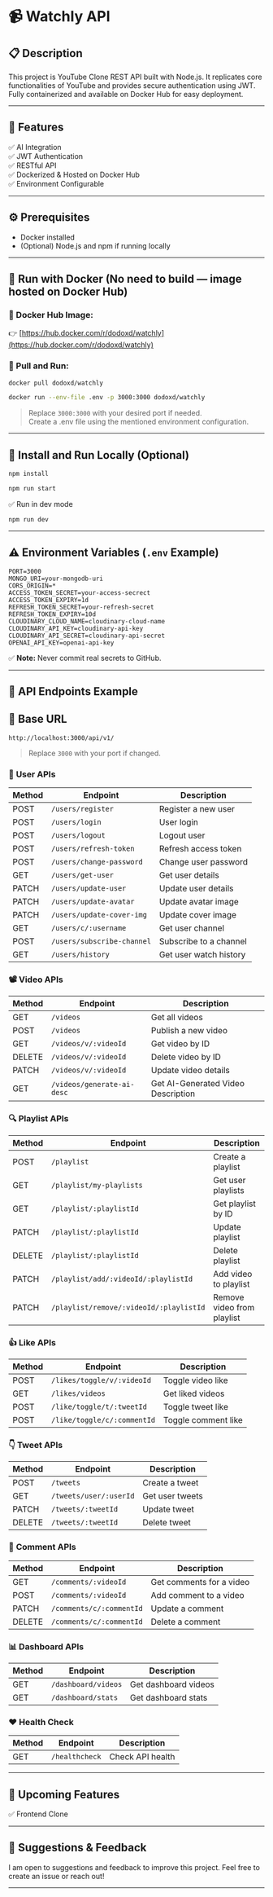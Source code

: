 # 📹 Watchly API

## 📋 Description

This project is YouTube Clone REST API built with Node.js. It replicates core functionalities of YouTube and provides secure authentication using JWT. Fully containerized and available on Docker Hub for easy deployment.

---

## 🚀 Features

✅ AI Integration\
✅ JWT Authentication\
✅ RESTful API\
✅ Dockerized & Hosted on Docker Hub\
✅ Environment Configurable

---

## ⚙️ Prerequisites

- Docker installed
- (Optional) Node.js and npm if running locally

---

## 🐳 Run with Docker (No need to build — image hosted on Docker Hub)

### 🔗 Docker Hub Image:

👉 [https://hub.docker.com/r/dodoxd/watchly](https://hub.docker.com/r/dodoxd/watchly)

### 🚀 Pull and Run:

```bash
docker pull dodoxd/watchly
```

```bash
docker run --env-file .env -p 3000:3000 dodoxd/watchly
```

> Replace `3000:3000` with your desired port if needed.\
> Create a .env file using the mentioned environment configuration.

---

## 💾 Install and Run Locally (Optional)

```bash
npm install
```

```bash
npm run start
```

✅ Run in dev mode

```bash
npm run dev
```

---

## ⚠️ Environment Variables (`.env` Example)

```
PORT=3000
MONGO_URI=your-mongodb-uri
CORS_ORIGIN=*
ACCESS_TOKEN_SECRET=your-access-secrect
ACCESS_TOKEN_EXPIRY=1d
REFRESH_TOKEN_SECRET=your-refresh-secret
REFRESH_TOKEN_EXPIRY=10d
CLOUDINARY_CLOUD_NAME=cloudinary-cloud-name
CLOUDINARY_API_KEY=cloudinary-api-key
CLOUDINARY_API_SECRET=cloudinary-api-secret
OPENAI_API_KEY=openai-api-key
```

✅ **Note:** Never commit real secrets to GitHub.

---

## 📢 API Endpoints Example

## 🔗 Base URL

```
http://localhost:3000/api/v1/
```

> Replace `3000` with your port if changed.

### 📅 **User APIs**

| Method | Endpoint                   | Description            |
| ------ | -------------------------- | ---------------------- |
| POST   | `/users/register`          | Register a new user    |
| POST   | `/users/login`             | User login             |
| POST   | `/users/logout`            | Logout user            |
| POST   | `/users/refresh-token`     | Refresh access token   |
| POST   | `/users/change-password`   | Change user password   |
| GET    | `/users/get-user`          | Get user details       |
| PATCH  | `/users/update-user`       | Update user details    |
| PATCH  | `/users/update-avatar`     | Update avatar image    |
| PATCH  | `/users/update-cover-img`  | Update cover image     |
| GET    | `/users/c/:username`       | Get user channel       |
| POST   | `/users/subscribe-channel` | Subscribe to a channel |
| GET    | `/users/history`           | Get user watch history |

### 📽 **Video APIs**

| Method | Endpoint                   | Description                        |
| ------ | -------------------------- | ---------------------------------- |
| GET    | `/videos`                  | Get all videos                     |
| POST   | `/videos`                  | Publish a new video                |
| GET    | `/videos/v/:videoId`       | Get video by ID                    |
| DELETE | `/videos/v/:videoId`       | Delete video by ID                 |
| PATCH  | `/videos/v/:videoId`       | Update video details               |
| GET    | `/videos/generate-ai-desc` | Get AI-Generated Video Description |

### 🔍 **Playlist APIs**

| Method | Endpoint                                | Description                |
| ------ | --------------------------------------- | -------------------------- |
| POST   | `/playlist`                             | Create a playlist          |
| GET    | `/playlist/my-playlists`                | Get user playlists         |
| GET    | `/playlist/:playlistId`                 | Get playlist by ID         |
| PATCH  | `/playlist/:playlistId`                 | Update playlist            |
| DELETE | `/playlist/:playlistId`                 | Delete playlist            |
| PATCH  | `/playlist/add/:videoId/:playlistId`    | Add video to playlist      |
| PATCH  | `/playlist/remove/:videoId/:playlistId` | Remove video from playlist |

### 👍 **Like APIs**

| Method | Endpoint                    | Description         |
| ------ | --------------------------- | ------------------- |
| POST   | `/likes/toggle/v/:videoId`  | Toggle video like   |
| GET    | `/likes/videos`             | Get liked videos    |
| POST   | `/like/toggle/t/:tweetId`   | Toggle tweet like   |
| POST   | `/like/toggle/c/:commentId` | Toggle comment like |

### 👇 **Tweet APIs**

| Method | Endpoint               | Description     |
| ------ | ---------------------- | --------------- |
| POST   | `/tweets`              | Create a tweet  |
| GET    | `/tweets/user/:userId` | Get user tweets |
| PATCH  | `/tweets/:tweetId`     | Update tweet    |
| DELETE | `/tweets/:tweetId`     | Delete tweet    |

### 💬 **Comment APIs**

| Method | Endpoint                 | Description              |
| ------ | ------------------------ | ------------------------ |
| GET    | `/comments/:videoId`     | Get comments for a video |
| POST   | `/comments/:videoId`     | Add comment to a video   |
| PATCH  | `/comments/c/:commentId` | Update a comment         |
| DELETE | `/comments/c/:commentId` | Delete a comment         |

### 📊 **Dashboard APIs**

| Method | Endpoint            | Description          |
| ------ | ------------------- | -------------------- |
| GET    | `/dashboard/videos` | Get dashboard videos |
| GET    | `/dashboard/stats`  | Get dashboard stats  |

### ❤️ **Health Check**

| Method | Endpoint       | Description      |
| ------ | -------------- | ---------------- |
| GET    | `/healthcheck` | Check API health |

---

## 🚀 Upcoming Features

✅ Frontend Clone

---

## 📢 Suggestions & Feedback

I am open to suggestions and feedback to improve this project. Feel free to create an issue or reach out!

---
